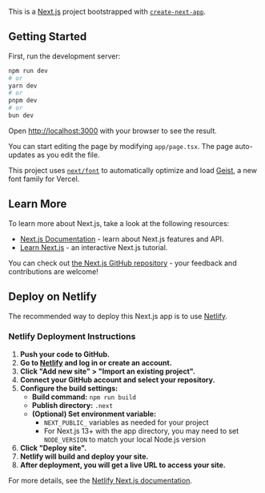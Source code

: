 This is a [Next.js](https://nextjs.org) project bootstrapped with [`create-next-app`](https://nextjs.org/docs/app/api-reference/cli/create-next-app).

## Getting Started

First, run the development server:

```bash
npm run dev
# or
yarn dev
# or
pnpm dev
# or
bun dev
```

Open [http://localhost:3000](http://localhost:3000) with your browser to see the result.

You can start editing the page by modifying `app/page.tsx`. The page auto-updates as you edit the file.

This project uses [`next/font`](https://nextjs.org/docs/app/building-your-application/optimizing/fonts) to automatically optimize and load [Geist](https://vercel.com/font), a new font family for Vercel.

## Learn More

To learn more about Next.js, take a look at the following resources:

- [Next.js Documentation](https://nextjs.org/docs) - learn about Next.js features and API.
- [Learn Next.js](https://nextjs.org/learn) - an interactive Next.js tutorial.

You can check out [the Next.js GitHub repository](https://github.com/vercel/next.js) - your feedback and contributions are welcome!

## Deploy on Netlify

The recommended way to deploy this Next.js app is to use [Netlify](https://www.netlify.com/).

### Netlify Deployment Instructions

1. **Push your code to GitHub.**
2. **Go to [Netlify](https://app.netlify.com/) and log in or create an account.**
3. **Click "Add new site" > "Import an existing project".**
4. **Connect your GitHub account and select your repository.**
5. **Configure the build settings:**
   - **Build command:** `npm run build`
   - **Publish directory:** `.next`
   - **(Optional) Set environment variable:**
     - `NEXT_PUBLIC_` variables as needed for your project
     - For Next.js 13+ with the app directory, you may need to set `NODE_VERSION` to match your local Node.js version
6. **Click "Deploy site".**
7. **Netlify will build and deploy your site.**
8. **After deployment, you will get a live URL to access your site.**

For more details, see the [Netlify Next.js documentation](https://docs.netlify.com/integrations/frameworks/next-js/overview/).

